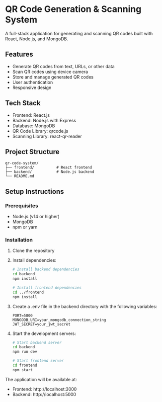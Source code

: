 # QR Code Generation & Scanning System

A full-stack application for generating and scanning QR codes built with React, Node.js, and MongoDB.

## Features
- Generate QR codes from text, URLs, or other data
- Scan QR codes using device camera
- Store and manage generated QR codes
- User authentication
- Responsive design

## Tech Stack
- Frontend: React.js
- Backend: Node.js with Express
- Database: MongoDB
- QR Code Library: qrcode.js
- Scanning Library: react-qr-reader

## Project Structure
```
qr-code-system/
├── frontend/          # React frontend
├── backend/           # Node.js backend
└── README.md
```

## Setup Instructions

### Prerequisites
- Node.js (v14 or higher)
- MongoDB
- npm or yarn

### Installation

1. Clone the repository
2. Install dependencies:
   ```bash
   # Install backend dependencies
   cd backend
   npm install

   # Install frontend dependencies
   cd ../frontend
   npm install
   ```

3. Create a .env file in the backend directory with the following variables:
   ```
   PORT=5000
   MONGODB_URI=your_mongodb_connection_string
   JWT_SECRET=your_jwt_secret
   ```

4. Start the development servers:
   ```bash
   # Start backend server
   cd backend
   npm run dev

   # Start frontend server
   cd frontend
   npm start
   ```

The application will be available at:
- Frontend: http://localhost:3000
- Backend: http://localhost:5000 